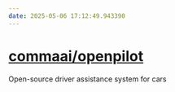 ```yaml
---
date: 2025-05-06 17:12:49.943390
---
```


# [commaai/openpilot](https://github.com/commaai/openpilot)

Open-source driver assistance system for cars